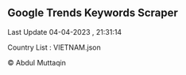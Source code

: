 

## Google Trends Keywords Scraper 
 
Last Update 04-04-2023 , 21:31:14

Country List :
VIETNAM.json



© Abdul Muttaqin 
